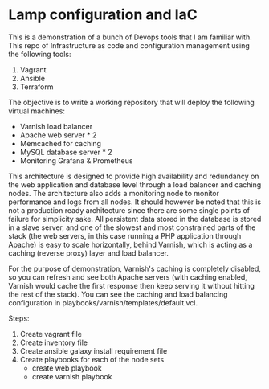 # Lamp configuration and IaC

This is a demonstration of a bunch of Devops tools that I am familiar with. This repo of Infrastructure as code and configuration management using the following tools:

1. Vagrant
2. Ansible
3. Terraform

The objective is to write a working repository that will deploy the following virtual machines:

- Varnish load balancer
- Apache web server \* 2
- Memcached for caching
- MySQL database server \* 2
- Monitoring Grafana & Prometheus

This architecture is designed to provide high availability and redundancy on the web application and database level through a load balancer and caching nodes. The architecture also adds a monitoring node to monitor performance and logs from all nodes. It should however be noted that this is not a production ready architecture since there are some single points of failure for simplicity sake.
All persistent data stored in the database is stored in a slave server, and one of the slowest and most constrained parts of the stack (the web servers, in this case running a PHP application through Apache) is easy to scale horizontally, behind Varnish, which is acting as a caching (reverse proxy) layer and load balancer.

For the purpose of demonstration, Varnish's caching is completely disabled, so you can refresh and see both Apache servers (with caching enabled, Varnish would cache the first response then keep serving it without hitting the rest of the stack). You can see the caching and load balancing configuration in playbooks/varnish/templates/default.vcl.

Steps:

1. Create vagrant file
2. Create inventory file
3. Create ansible galaxy install requirement file
4. Create playbooks for each of the node sets
   - create web playbook
   - create varnish playbook
